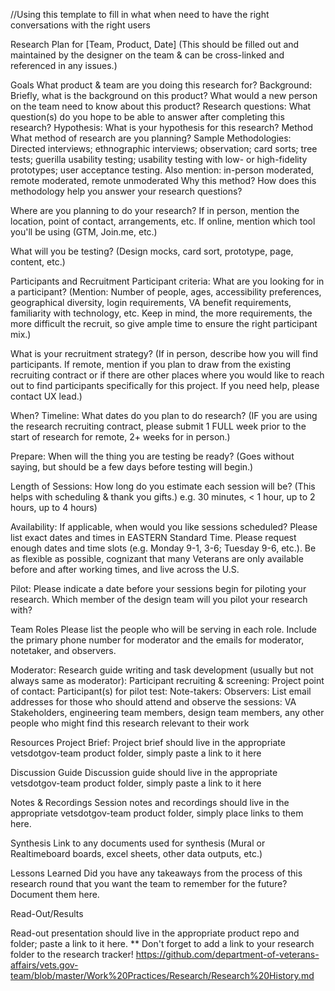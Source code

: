 //Using this template to fill in what when need to have the right conversations with the right users


Research Plan for [Team, Product, Date]
(This should be filled out and maintained by the designer on the team & can be cross-linked and referenced in any issues.)

Goals
What product & team are you doing this research for?
Background: Briefly, what is the background on this product? What would a new person on the team need to know about this product?
Research questions: What question(s) do you hope to be able to answer after completing this research?
Hypothesis: What is your hypothesis for this research?
Method
What method of research are you planning?
Sample Methodologies: Directed interviews; ethnographic interviews; observation; card sorts; tree tests; guerilla usability testing; usability testing with low- or high-fidelity prototypes; user acceptance testing.
Also mention: in-person moderated, remote moderated, remote unmoderated
Why this method? How does this methodology help you answer your research questions?

Where are you planning to do your research? If in person, mention the location, point of contact, arrangements, etc. If online, mention which tool you'll be using (GTM, Join.me, etc.)

What will you be testing? (Design mocks, card sort, prototype, page, content, etc.)

Participants and Recruitment
Participant criteria: What are you looking for in a participant? (Mention: Number of people, ages, accessibility preferences, geographical diversity, login requirements, VA benefit requirements, familiarity with technology, etc. Keep in mind, the more requirements, the more difficult the recruit, so give ample time to ensure the right participant mix.)

What is your recruitment strategy? (If in person, describe how you will find participants. If remote, mention if you plan to draw from the existing recruiting contract or if there are other places where you would like to reach out to find participants specifically for this project. If you need help, please contact UX lead.)

When?
Timeline: What dates do you plan to do research? (IF you are using the research recruiting contract, please submit 1 FULL week prior to the start of research for remote, 2+ weeks for in person.)

Prepare: When will the thing you are testing be ready? (Goes without saying, but should be a few days before testing will begin.)

Length of Sessions: How long do you estimate each session will be? (This helps with scheduling & thank you gifts.) e.g. 30 minutes, < 1 hour, up to 2 hours, up to 4 hours)

Availability: If applicable, when would you like sessions scheduled? Please list exact dates and times in EASTERN Standard Time. Please request enough dates and time slots (e.g. Monday 9-1, 3-6; Tuesday 9-6, etc.). Be as flexible as possible, cognizant that many Veterans are only available before and after working times, and live across the U.S.

Pilot: Please indicate a date before your sessions begin for piloting your research. Which member of the design team will you pilot your research with?

Team Roles
Please list the people who will be serving in each role. Include the primary phone number for moderator and the emails for moderator, notetaker, and observers.

Moderator:
Research guide writing and task development (usually but not always same as moderator):
Participant recruiting & screening:
Project point of contact:
Participant(s) for pilot test:
Note-takers:
Observers:
List email addresses for those who should attend and observe the sessions: VA Stakeholders, engineering team members, design team members, any other people who might find this research relevant to their work

Resources
Project Brief: Project brief should live in the appropriate vetsdotgov-team product folder, simply paste a link to it here

Discussion Guide Discussion guide should live in the appropriate vetsdotgov-team product folder, simply paste a link to it here

Notes & Recordings Session notes and recordings should live in the appropriate vetsdotgov-team product folder, simply place links to them here.

Synthesis Link to any documents used for synthesis (Mural or Realtimeboard boards, excel sheets, other data outputs, etc.)

Lessons Learned Did you have any takeaways from the process of this research round that you want the team to remember for the future? Document them here.

Read-Out/Results

Read-out presentation should live in the appropriate product repo and folder; paste a link to it here.
** Don't forget to add a link to your research folder to the research tracker! https://github.com/department-of-veterans-affairs/vets.gov-team/blob/master/Work%20Practices/Research/Research%20History.md
